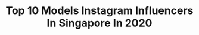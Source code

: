 ---
title: Top 10 Models Instagram Influencers In Singapore In 2020
description: >-
  Find top models Instagram influencers in Singapore in 2020. Most popular hashtags: #nowmodels #portrait #pumasg.
platform: Instagram
hits: 41
text_top: Identify the best Instagram influencers on inBeat.
text_bottom: Our database has 41 Instagram influencers like this in Singapore for you to contact.
profiles:
  - username: "iamannlopez"
    fullname: >-
      ℰ𝒶𝓈𝓉 𝓂ℯℯ𝓉𝓈 𝒲ℯ𝓈𝓉
    bio: >-
      soul on fire ॐ| south asian reppin 🌈 fashion, beauty & culture magnet founder @khara.online | @ishopchangi squad model in 🇸🇬& 🇮🇩
    location: "Singapore"
    followers: 8467
    engagement: 615
    commentsToLikes: 0.106477
    id: ck8t3u1fb4htp0j786z8ckad0
    verified: false
    hashtags: "#desiinfluencer, #desiinthe65, #desigirl, #clozette"
  - username: "meryl_mess"
    fullname: >-
      Meryl Mess | Succubus 🌙
    bio: >-
      Daughter of the moon🌙 SG Hopeful 💖 Youtuber 🎥 Alt model 💋 #monsterdamqueen Computer engineer 👓 Backup account @mess_meryl
    location: "Singapore"
    followers: 36549
    engagement: 730
    commentsToLikes: 0.035604
    id: ck6udftkqkull0j71d92nkf0t
    verified: false
    hashtags: "#altgirls, #peachy, #ghostgirl, #tattoomodel"
  - username: "armvrl"
    fullname: >-
      ADRIEL
    bio: >-
      🇸🇬 🍽: @feedingmyabs 🥇 Class A Mens Physique (Physique War ‘19) 🥈 <172cm Sports Model (NABBA SG ‘19) 🥈 <172cm Mens Physique (NABBA MB ‘18)
    location: "Singapore"
    followers: 12103
    engagement: 847
    commentsToLikes: 0.039540
    id: ck6uig48eew5u0j717da24cng
    verified: false
    hashtags: ""
  - username: "chescax"
    fullname: >-
      Francesca Louise
    bio: >-
      UK SG • Independent Model • She/Her 💄💋
    location: "Singapore"
    followers: 27772
    engagement: 378
    commentsToLikes: 0.033068
    id: ck14jbn19jiqn0i197tpuhpvu
    verified: false
    hashtags: "#whatsunderneath"
  - username: "shannonhojw"
    fullname: >-
      Shannon Ho ♥
    bio: >-
      I really love pancakes🥞 SG | @now_model_management 📨: booker@nowmodelmgmt.com
    location: "Singapore"
    followers: 6041
    engagement: 1271
    commentsToLikes: 0.019394
    id: ckapbfe15zq010i78obtdej8h
    verified: false
    hashtags: "#nowmodels, #brielbabes, #swblook, #nightlights"
  - username: "heejae56"
    fullname: >-
      Hee Jae Park (박희재)
    bio: >-
      🇰🇷🇸🇬 sas ‘20 yonsei '24 basic models mgmt
    location: "Singapore"
    followers: 5875
    engagement: 1618
    commentsToLikes: 0.060811
    id: ckap5i7u5bsqm0i78se2xk57v
    verified: false
    hashtags: ""
  - username: "seamuschng"
    fullname: >-
      Seamus Chng ｜ 荘伟康
    bio: >-
      Aggressively Average | ♓️ | 🇸🇬: @now_model_management | @starsnest.artistes 🚶🏻‍♂️: booker@nowmodelmgmt.com 📽: slater@starsnest.sg
    location: "Singapore"
    followers: 5190
    engagement: 1028
    commentsToLikes: 0.014629
    id: ckap22yw2x5nt0i78zq0gp0md
    verified: false
    hashtags: "#portrait, #pumasg, #nowmodels, #sweaterweather"
  - username: "marajade_sith"
    fullname: >-
      MaraJade Sith
    bio: >-
      🎬 TV host 🌻Lewd Model/Cosplayer 🦊Natural redhead 🐶Dog Lover 🖱Gamer 🖌Artist 🤓Nerd 🌼Hoarder of funkos 🥰SG
    location: "Singapore"
    followers: 624731
    engagement: 119
    commentsToLikes: 0.014420
    id: ck13au2tfs6uy0i19crp1t30y
    verified: false
    hashtags: "#marasjokeoftheday, #year2020, #redhead, #teamginger"
  - username: "w33dhead"
    fullname: >-
      𝒮𝒶𝓉𝓊𝓇𝓃 🪐🍕
    bio: >-
      published tattoo model in PDX Introverted 90s bby Scorpio ☾ ONLY backup: @saturn.sg ⇦
    location: "Singapore"
    followers: 784312
    engagement: 364
    commentsToLikes: 0.011362
    id: ck55j5g2lwb7n0i11d4d16foz
    verified: false
    hashtags: "#birthdaygirl, #whatsunderneath"
  - username: "aim_isen"
    fullname: >-
      AIM
    bio: >-
      🇰🇿 International model 🇷🇺 🌟Open mind 📍SG @avemanagement Milan @thelabmodels BKK @jim_model MA @modus_vivendis
    location: "Singapore"
    followers: 26433
    engagement: 176
    commentsToLikes: 0.018473
    id: ck6tzlycwahe40j71c9asq35d
    verified: false
    hashtags: ""
---